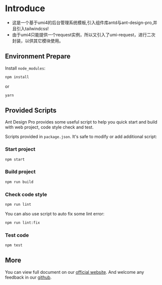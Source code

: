 # Introduce
- 这是一个基于umi4的后台管理系统模板,引入组件库antd与ant-design-pro,并且引入tailwindcss!
- 由于umi4只能提供一个request实例，所以又引入了umi-request，进行二次封装，以供其它模块使用。

## Environment Prepare

Install `node_modules`:

```bash
npm install
```

or

```bash
yarn
```

## Provided Scripts

Ant Design Pro provides some useful script to help you quick start and build with web project, code style check and test.

Scripts provided in `package.json`. It's safe to modify or add additional script:

### Start project

```bash
npm start
```

### Build project

```bash
npm run build
```

### Check code style

```bash
npm run lint
```

You can also use script to auto fix some lint error:

```bash
npm run lint:fix
```

### Test code

```bash
npm test
```

## More

You can view full document on our [official website](https://pro.ant.design). And welcome any feedback in our [github](https://github.com/ant-design/ant-design-pro).
